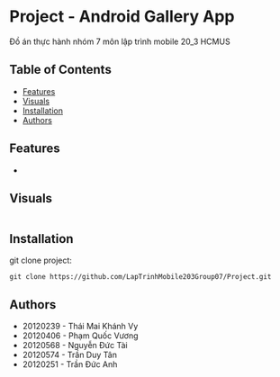 # Project - Android Gallery App
Đồ án thực hành nhóm 7 môn lập trình mobile 20_3 HCMUS

## Table of Contents
- [Features](#features)
- [Visuals](#visuals)
- [Installation](#installation)
- [Authors](#authors)

## Features
- 

## Visuals

![]() 

## Installation
git clone project: 
```
git clone https://github.com/LapTrinhMobile203Group07/Project.git
```

## Authors
- 20120239 - Thái Mai Khánh Vy
- 20120406 - Phạm Quốc Vương
- 20120568 - Nguyễn Đức Tài
- 20120574 - Trần Duy Tân
- 20120251 - Trần Đức Anh
